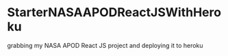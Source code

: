 # StarterNASAAPODReactJSWithHeroku
grabbing my NASA APOD React JS project and deploying it to heroku
